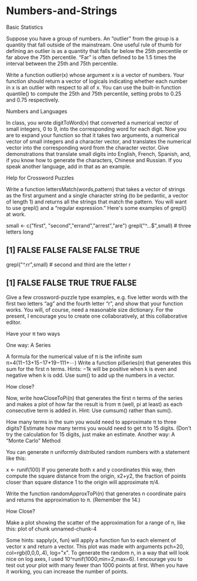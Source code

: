Numbers-and-Strings 
========================================================

Basic Statistics

Suppose you have a group of numbers. An “outlier” from the group is a quantity that fall outside of the mainstream. One useful rule of thumb for defining an outlier is as a quantity that falls far below the 25th percentile or far above the 75th percentile. “Far” is often defined to be 1.5 times the interval between the 25th and 75th percentile.

Write a function outlier(x) whose argument x is a vector of numbers. Your function should return a vector of logicals indicating whether each number in x is an outlier with respect to all of x. You can use the built-in function quantile() to compute the 25th and 75th percentile, setting probs to 0.25 and 0.75 respectively.

Numbers and Languages

In class, you wrote digitToWord(v) that converted a numerical vector of small integers, 0 to 9, into the corresponding word for each digit. Now you are to expand your function so that it takes two arguments, a numerical vector of small integers and a character vector, and translates the numerical vector into the corresponding word from the character vector. Give demonstrations that translate small digits into English, French, Spanish, and, if you know how to generate the characters, Chinese and Russian. If you speak another language, add in that as an example.

Help for Crossword Puzzles

Write a function lettersMatch(words,pattern) that takes a vector of strings as the first argument and a single character string (to be pedantic, a vector of length 1) and returns all the strings that match the pattern. You will want to use grepl() and a “regular expression.” Here's some examples of grepl() at work.

small <- c("first", "second","errand","arrest","are")
grepl("^...$",small) # three letters long
## [1] FALSE FALSE FALSE FALSE  TRUE
grepl("^.rr",small) # second and third are the letter r
## [1] FALSE FALSE  TRUE  TRUE FALSE
Give a few crossword-puzzle type examples, e.g. five letter words with the first two letters “ag” and the fourth letter “r”, and show that your function works. You will, of course, need a reasonable size dictionary. For the present, I encourage you to create one collaboratively, at this collaborative editor.

Have your π two ways

One way: A Series

A formula for the numerical value of π is the infinite sum
π=4(11−13+15−17+19−111+⋯)
Write a function piSeries(n) that generates this sum for the first n terms. Hints: −1k will be positive when k is even and negative when k is odd. Use sum() to add up the numbers in a vector.

How close?

Now, write howCloseToPi(n) that generates the first n terms of the series and makes a plot of how far the result is from π (well, pi at least) as each consecutive term is added in. Hint: Use cumsum() rather than sum().

How many terms in the sum you would need to approximate π to three digits?
Estimate how many terms you would need to get π to 15 digits. (Don't try the calculation for 15 digits, just make an estimate.
Another way: A “Monte Carlo” Method

You can generate n uniformly distributed random numbers with a statement like this:

x <- runif(100)
If you generate both x and y coordinates this way, then compute the square distance from the origin, x2+y2, the fraction of points closer than square distance 1 to the origin will approximate π/4.

Write the function randomApproxToPi(n) that generates n coordinate pairs and returns the approximation to π. (Remember the 14.)

How Close?

Make a plot showing the scatter of the approximation for a range of n, like this: plot of chunk unnamed-chunk-4

Some hints: sapply(x, fun) will apply a function fun to each element of vector x and return a vector. This plot was made with arguments pch=20, col=rgb(0,0,0,.4), log="x". To generate the random n, in a way that will look nice on log axes, I used 10^runif(1000,min=2,max=6). I encourage you to test out your plot with many fewer than 1000 points at first. When you have it working, you can increase the number of points.
